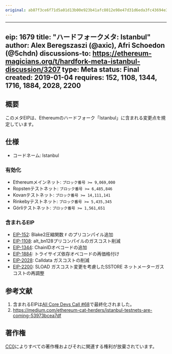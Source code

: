 ```yaml
---
original: ab87f3ce6f71d5a01d13b00e923b41afc8012e98e47d31d6eda3fc43694e331b
---
```


---
eip: 1679
title: "ハードフォークメタ: Istanbul"
author: Alex Beregszaszi (@axic), Afri Schoedon (@5chdn)
discussions-to: https://ethereum-magicians.org/t/hardfork-meta-istanbul-discussion/3207
type: Meta
status: Final
created: 2019-01-04
requires: 152, 1108, 1344, 1716, 1884, 2028, 2200
---

## 概要

このメタEIPは、Ethereumのハードフォーク「Istanbul」に含まれる変更点を規定しています。

## 仕様

- コードネーム: Istanbul

### 有効化
  - Ethereumメインネット: `ブロック番号 >= 9,069,000`
  - Ropstenテストネット: `ブロック番号 >= 6,485,846`
  - Kovanテストネット: `ブロック番号 >= 14,111,141`
  - Rinkebyテストネット: `ブロック番号 >= 5,435,345`
  - Görliテストネット: `ブロック番号 >= 1,561,651`

### 含まれるEIP
  - [EIP-152](./eip-152.md): Blake2圧縮関数 `F` のプリコンパイル追加
  - [EIP-1108](./eip-1108.md): alt_bn128プリコンパイルのガスコスト削減
  - [EIP-1344](./eip-1344.md): ChainIDオペコードの追加
  - [EIP-1884](./eip-1884.md): トライサイズ依存オペコードの再価格付け
  - [EIP-2028](./eip-2028.md): Calldata ガスコストの削減
  - [EIP-2200](./eip-2200.md): SLOAD ガスコスト変更を考慮したSSTORE ネットメーターガスコストの再調整

## 参考文献

1. 含まれるEIPは[All Core Devs Call #68](https://github.com/ethereum/pm/blob/master/All%20Core%20Devs%20Meetings/Meeting%2068.md)で最終化されました。
2. https://medium.com/ethereum-cat-herders/istanbul-testnets-are-coming-53973bcea7df

## 著作権

[CC0](../LICENSE.md)によりすべての著作権およびそれに関連する権利が放棄されています。